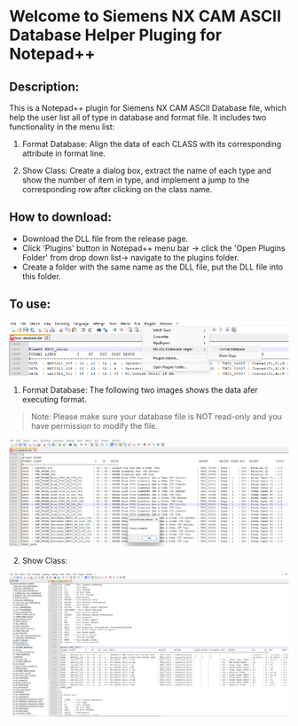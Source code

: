 # Welcome to Siemens NX CAM ASCII Database Helper Pluging for Notepad++

## Description:
This is a Notepad++ plugin for Siemens NX CAM ASCII Database file, which help the user list all of type in database and format file. It includes two functionality in the menu list:

1. Format Database: Align the data of each CLASS with its corresponding attribute in format line.

2. Show Class: Create a dialog box, extract the name of each type and show the number of item in type, and implement a jump to the corresponding row after clicking on the class name.

## How to download:

- Download the DLL file from the release page.
- Click 'Plugins' button in Notepad++ menu bar -> click the 'Open Plugins Folder' from drop down list-> navigate to the plugins folder.
- Create a folder with the same name as the DLL file, put the DLL file into this folder.

## To use:

![image](https://github.com/ZhuXuefengGitHub/NX_ASCII_Database_Helper/blob/main/img/Screenshot%202024-07-12%20162805.png)

1. Format Database: The following two images shows the data afer executing format.

> Note: Please make sure your database file is NOT read-only and you have permission to modify the file.  

![image](https://github.com/ZhuXuefengGitHub/NX_ASCII_Database_Helper/blob/main/img/Screenshot%202024-07-12%20161850.png)

2. Show Class:
   
![image](https://github.com/ZhuXuefengGitHub/NX_ASCII_Database_Helper/blob/main/img/Screenshot%202024-07-12%20162101.png)
